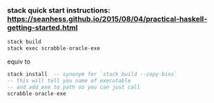 ### stack quick start instructions: https://seanhess.github.io/2015/08/04/practical-haskell-getting-started.html

```haskell
stack build
stack exec scrabble-oracle-exe
```

equiv to

```haskell
stack install  -- synonym for `stack build --copy-bins`
-- this will tell you name of executable
-- and add exe to path so you can just call
scrabble-oracle-exe
```
